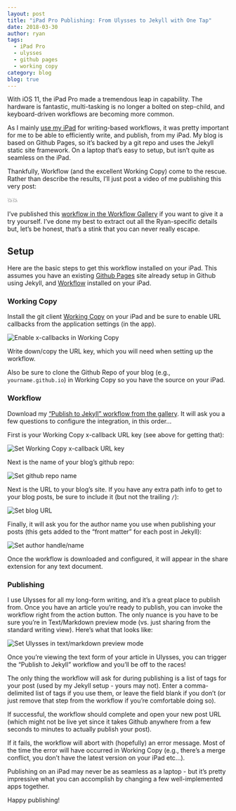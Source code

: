 ```yaml
---
layout: post
title: "iPad Pro Publishing: From Ulysses to Jekyll with One Tap"
date: 2018-03-30
author: ryan
tags:
  - iPad Pro
  - ulysses
  - github pages
  - working copy
category: blog
blog: true
---
```


With iOS 11, the iPad Pro made a tremendous leap in capability. The hardware is fantastic, multi-tasking is no longer a bolted on step-child, and keyboard-driven workflows are becoming more common.

As I mainly [use my iPad](https://www.ryandaigle.com/a/my-ipad-pro-experiment/) for writing-based workflows, it was pretty important for me to be able to efficiently write, and publish, from my iPad. My blog is based on Github Pages, so it’s backed by a git repo and uses the Jekyll static site framework. On a laptop that’s easy to setup, but isn’t quite as seamless on the iPad.

Thankfully, Workflow (and the excellent Working Copy) come to the rescue. Rather than describe the results, I’ll just post a video of me publishing this very post:

💥💥

I’ve published this [workflow in the Workflow Gallery](https://workflow.is/workflows/9dc238e6a4644b749380b96bf6779183) if you want to give it a try yourself. I’ve done my best to extract out all the Ryan-specific details but, let’s be honest, that’s a stink that you can never really escape.

## Setup

Here are the basic steps to get this workflow installed on your iPad. This assumes you have an existing [Github Pages](https://pages.github.com) site already setup in Github using Jekyll, and [Workflow](https://itunes.apple.com/us/app/workflow/id915249334?mt=8) installed on your iPad.

### Working Copy

Install the git client [Working Copy](https://itunes.apple.com/us/app/working-copy/id896694807?mt=8) on your iPad and be sure to enable URL callbacks from the application settings (in the app).

![](http://share.ryandaigle.com/Photo-2018-03-30-12-06-Qunzd1mhgRv.jpg "Enable x-callbacks in Working Copy")

Write down/copy the URL key, which you will need when setting up the workflow.

Also be sure to clone the Github Repo of your blog (e.g., `yourname.github.io`) in Working Copy so you have the source on your iPad.

### Workflow

Download my [“Publish to Jekyll” workflow from the gallery](https://workflow.is/workflows/9dc238e6a4644b749380b96bf6779183). It will ask you a few questions to configure the integration, in this order...

First is your Working Copy x-callback URL key (see above for getting that):

![](http://share.ryandaigle.com/Photo-2018-03-30-13-16-b31BLyaEYE9.jpg "Set Working Copy x-callback URL key")

Next is the name of your blog’s github repo:

![](http://share.ryandaigle.com/Photo-2018-03-30-13-17-ubn697nXGoG.jpg "Set github repo name")

Next is the URL to your blog’s site. If you have any extra path info to get to your blog posts, be sure to include it (but not the trailing `/`):

![](http://share.ryandaigle.com/Photo-2018-03-30-13-18-pub9lhOF8JY.jpg "Set blog URL")

Finally, it will ask you for the author name you use when publishing your posts (this gets added to the “front matter” for each post in Jekyll):

![](http://share.ryandaigle.com/Photo-2018-03-30-13-19-u8SbrvzfjnJ.jpg "Set author handle/name")

Once the workflow is downloaded and configured, it will appear in the share extension for any text document.

### Publishing

I use Ulysses for all my long-form writing, and it’s a great place to publish from. Once you have an article you’re ready to publish, you can invoke the workflow right from the action button. The only nuance is you have to be sure you’re in Text/Markdown preview mode (vs. just sharing from the standard writing view). Here’s what that looks like:

![](http://share.ryandaigle.com/Photo-2018-03-30-13-04-dsLSfxWVWmF.jpg "Set Ulysses in text/markdown preview mode")

Once you’re viewing the text form of your article in Ulysses, you can trigger the “Publish to Jekyll” workflow and you’ll be off to the races!



The only thing the workflow will ask for during publishing is a list of tags for your post (used by my Jekyll setup - yours may not). Enter a comma-delimited list of tags if you use them, or leave the field blank if you don’t (or just remove that step from the workflow if you’re comfortable doing so).

If successful, the workflow should complete and open your new post URL (which might not be live yet since it takes Github anywhere from a few seconds to minutes to actually publish your post).

If it fails, the workflow will abort with (hopefully) an error message. Most of the time the error will have occurred in Working Copy (e.g., there’s a merge conflict, you don’t have the latest version on your iPad etc...).

Publishing on an iPad may never be as seamless as a laptop - but it’s pretty impressive what you can accomplish by changing a few well-implemented apps together.

Happy publishing!